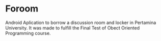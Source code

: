 
<h1>Foroom</h1>
<p>Android Aplication to borrow a discussion room and locker in Pertamina University. It was made to fulfill the Final Test of Obect Oriented Programming course.</p>
